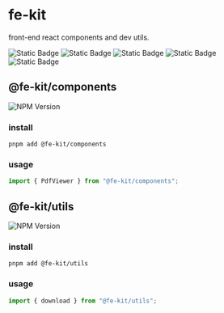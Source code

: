 # fe-kit

front-end react components and dev utils.

<div>
  <img alt="Static Badge" src="https://img.shields.io/badge/node-%3E%3D18-5FA04E?style=for-the-badge&logo=node.js">
  <img alt="Static Badge" src="https://img.shields.io/badge/react-ts-blue?style=for-the-badge&logo=react">
  <img alt="Static Badge" src="https://img.shields.io/badge/storybook-FF4685?style=for-the-badge&logo=storybook&logoColor=fff">
  <img alt="Static Badge" src="https://img.shields.io/badge/nx-143055?style=for-the-badge&logo=nx&logoColor=fff">
  <img alt="Static Badge" src="https://img.shields.io/badge/license-MIT-green?style=for-the-badge">
</div>

## @fe-kit/components

<img alt="NPM Version" src="https://img.shields.io/npm/v/%40fe-kit%2Fcomponents?style=for-the-badge&logo=npm">

### install

```shell
pnpm add @fe-kit/components
```

### usage

```ts
import { PdfViewer } from "@fe-kit/components";
```

## @fe-kit/utils

<img alt="NPM Version" src="https://img.shields.io/npm/v/%40fe-kit%2Futils?style=for-the-badge&logo=npm">

### install

```shell
pnpm add @fe-kit/utils
```

### usage

```ts
import { download } from "@fe-kit/utils";
```
